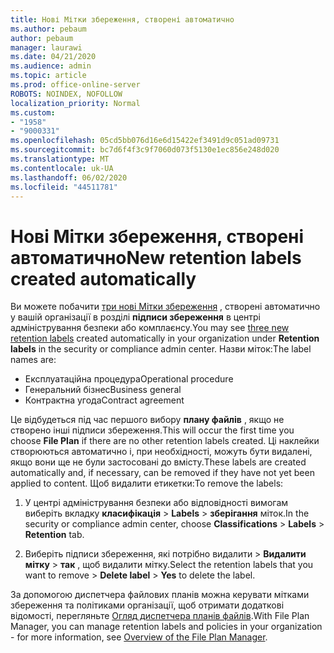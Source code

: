 ```yaml
---
title: Нові Мітки збереження, створені автоматично
ms.author: pebaum
author: pebaum
manager: laurawi
ms.date: 04/21/2020
ms.audience: admin
ms.topic: article
ms.prod: office-online-server
ROBOTS: NOINDEX, NOFOLLOW
localization_priority: Normal
ms.custom:
- "1958"
- "9000331"
ms.openlocfilehash: 05cd5bb076d16e6d15422ef3491d9c051ad09731
ms.sourcegitcommit: bc7d6f4f3c9f7060d073f5130e1ec856e248d020
ms.translationtype: MT
ms.contentlocale: uk-UA
ms.lasthandoff: 06/02/2020
ms.locfileid: "44511781"
---
```

# <a name="new-retention-labels-created-automatically"></a><span data-ttu-id="aff03-102">Нові Мітки збереження, створені автоматично</span><span class="sxs-lookup"><span data-stu-id="aff03-102">New retention labels created automatically</span></span>

<span data-ttu-id="aff03-103">Ви можете побачити [три нові Мітки збереження](https://docs.microsoft.com/microsoft-365/compliance/file-plan-manager) , створені автоматично у вашій організації в розділі **підписи збереження** в центрі адміністрування безпеки або комплаєнсу.</span><span class="sxs-lookup"><span data-stu-id="aff03-103">You may see [three new retention labels](https://docs.microsoft.com/microsoft-365/compliance/file-plan-manager) created automatically in your organization under **Retention labels** in the security or compliance admin center.</span></span> <span data-ttu-id="aff03-104">Назви міток:</span><span class="sxs-lookup"><span data-stu-id="aff03-104">The label names are:</span></span>

- <span data-ttu-id="aff03-105">Експлуатаційна процедура</span><span class="sxs-lookup"><span data-stu-id="aff03-105">Operational procedure</span></span>
- <span data-ttu-id="aff03-106">Генеральний бізнес</span><span class="sxs-lookup"><span data-stu-id="aff03-106">Business general</span></span>
- <span data-ttu-id="aff03-107">Контрактна угода</span><span class="sxs-lookup"><span data-stu-id="aff03-107">Contract agreement</span></span>

<span data-ttu-id="aff03-108">Це відбудеться під час першого вибору **плану файлів** , якщо не створено інші підписи збереження.</span><span class="sxs-lookup"><span data-stu-id="aff03-108">This will occur the first time you choose **File Plan** if there are no other retention labels created.</span></span> <span data-ttu-id="aff03-109">Ці наклейки створюються автоматично і, при необхідності, можуть бути видалені, якщо вони ще не були застосовані до вмісту.</span><span class="sxs-lookup"><span data-stu-id="aff03-109">These labels are created automatically and, if necessary, can be removed if they have not yet been applied to content.</span></span> <span data-ttu-id="aff03-110">Щоб видалити етикетки:</span><span class="sxs-lookup"><span data-stu-id="aff03-110">To remove the labels:</span></span>

1. <span data-ttu-id="aff03-111">У центрі адміністрування безпеки або відповідності вимогам виберіть вкладку **класифікація**  >  **Labels**  >  **зберігання** міток.</span><span class="sxs-lookup"><span data-stu-id="aff03-111">In the security or compliance admin center, choose **Classifications** > **Labels** > **Retention** tab.</span></span>

1. <span data-ttu-id="aff03-112">Виберіть підписи збереження, які потрібно видалити > **Видалити мітку**  >  **так** , щоб видалити мітку.</span><span class="sxs-lookup"><span data-stu-id="aff03-112">Select the retention labels that you want to remove > **Delete label** > **Yes** to delete the label.</span></span>

<span data-ttu-id="aff03-113">За допомогою диспетчера файлових планів можна керувати мітками збереження та політиками організації, щоб отримати додаткові відомості, перегляньте [Огляд диспетчера планів файлів](https://docs.microsoft.com/microsoft-365/compliance/file-plan-manager).</span><span class="sxs-lookup"><span data-stu-id="aff03-113">With File Plan Manager, you can manage retention labels and policies in your organization - for more information, see [Overview of the File Plan Manager](https://docs.microsoft.com/microsoft-365/compliance/file-plan-manager).</span></span>